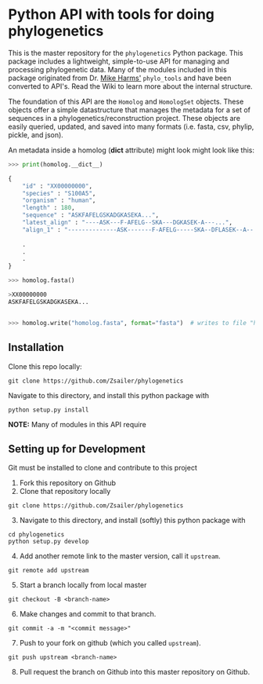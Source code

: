 # Python API with tools for doing phylogenetics

This is the master repository for the `phylogenetics` Python package. This package includes a lightweight, simple-to-use API for managing and processing phylogenetic data. Many of the modules included in this package originated from Dr. [Mike Harms'](https://github.com/harmsm) `phylo_tools` and have been converted to API's. Read the Wiki to learn more about the internal structure. 

The foundation of this API are the `Homolog` and `HomologSet` objects. These objects offer a simple datastructure that manages the metadata for a set of sequences in a phylogenetics/reconstruction project. These objects are easily queried, updated, and saved into many formats (i.e. fasta, csv, phylip, pickle, and json). 

An metadata inside a homolog (__dict__ attribute) might look might look like this:

```python
>>> print(homolog.__dict__)

{
    "id" : "XX00000000", 
    "species" : "S100A5",
    "organism" : "human",
    "length" : 180,
    "sequence" : "ASKFAFELGSKADGKASEKA...",
    "latest_align" : "----ASK---F-AFELG--SKA---DGKASEK-A---...",
    "align_1" : "--------------ASK-------F-AFELG-----SKA--DFLASEK--A--...",
    
    .
    .
    .
}

>>> homolog.fasta()

>XX00000000
ASKFAFELGSKADGKASEKA...


>>> homolog.write("homolog.fasta", format="fasta")  # writes to file "homolog.fasta"
```



## Installation

Clone this repo locally:

```
git clone https://github.com/Zsailer/phylogenetics
```

Navigate to this directory, and install this python package with

```
python setup.py install
```

**NOTE:** Many of modules in this API require

## Setting up for Development

Git must be installed to clone and contribute to this project


1. Fork this repository on Github
2. Clone that repository locally
```
git clone https://github.com/Zsailer/phylogenetics
```
3. Navigate to this directory, and install (softly) this python package with
```
cd phylogenetics
python setup.py develop
```
4. Add another remote link to the master version, call it `upstream`.
```
git remote add upstream
```
5. Start a branch locally from local master
```
git checkout -B <branch-name>
```
6. Make changes and commit to that branch.
```
git commit -a -m "<commit message>"
```
7. Push to your fork on github (which you called `upstream`).
```
git push upstream <branch-name>
```
8. Pull request the branch on Github into this master repository on Github.


